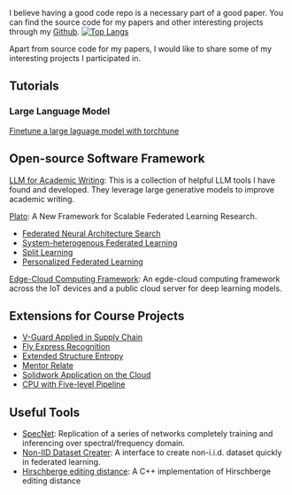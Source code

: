 I believe having a good code repo is a necessary part of a good paper. You can find the source code for my papers and other interesting projects through my [Github](https://github.com/dixiyao).
[![Top Langs](https://github-readme-stats.vercel.app/api/top-langs/?username=dixiyao&layout=donut&theme=buefy)](https://github.com/anuraghazra/github-readme-stats)

Apart from source code for my papers, I would like to share some of my interesting projects I participated in.

## Tutorials
### Large Language Model
[Finetune a large laguage model with torchtune](https://github.com/dixiyao/dixiyao.github.io/wiki/Using-Torchtune-to-Fine%E2%80%90tune-an-LLM)

## Open-source Software Framework
[LLM for Academic Writing](https://github.com/dixiyao/LLM-Academic-Writing): This is a collection of helpful LLM tools I have found and developed. They leverage large generative models to improve academic writing.

[Plato](https://github.com/TL-System/plato): A New Framework for Scalable Federated Learning Research.
- [Federated Neural Architecture Search](https://github.com/TL-System/plato/tree/main/examples/model_search)
- [System-heterogenous Federated Learning](https://github.com/TL-System/plato/tree/main/examples/model_search/sysheterofl)
- [Split Learning](https://github.com/TL-System/plato/tree/main/examples/split_learning)
- [Personalized Federated Learning](https://github.com/TL-System/plato/tree/main/examples/personalized_fl)

[Edge-Cloud Computing Framework](https://github.com/dixiyao/Context-Aware-Compilation-of-DNN-Training-Pipelines-across-Edge-and-Cloud): An egde-cloud computing framework across the IoT devices and a public cloud server for deep learning models.

## Extensions for Course Projects
- [V-Guard Applied in Supply Chain](https://github.com/anlowee/vguardbft)
- [Fly Express Recognition](https://github.com/dixiyao/Flyexpress-pytorch)
- [Extended Structure Entropy](https://github.com/dixiyao/Extended-Structure-Entropy)
- [Mentor Relate](https://github.com/dixiyao/Mentor-Relate)
- [Solidwork Application on the Cloud](https://github.com/dixiyao/Cloud-Solidwork-Application)
- [CPU with Five-level Pipeline](https://github.com/dixiyao/SJTU_CS145)

## Useful Tools
- [SpecNet](https://github.com/dixiyao/SpecNet): Replication of a series of networks completely training and inferencing over spectral/frequency domain. 
- [Non-IID Dataset Creater](https://github.com/dixiyao/Create-Non-IID-dataset-torch): A interface to create non-i.i.d. dataset quickly in federated learning.
- [Hirschberge editing distance](https://github.com/dixiyao/Hirschberge-Editing-distance): A C++ implementation of Hirschberge editing distance